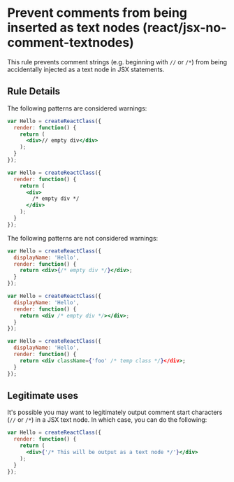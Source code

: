 # Prevent comments from being inserted as text nodes (react/jsx-no-comment-textnodes)

This rule prevents comment strings (e.g. beginning with `//` or `/*`) from being accidentally
injected as a text node in JSX statements.

## Rule Details

The following patterns are considered warnings:

```jsx
var Hello = createReactClass({
  render: function() {
    return (
      <div>// empty div</div>
    );
  }
});

var Hello = createReactClass({
  render: function() {
    return (
      <div>
        /* empty div */
      </div>
    );
  }
});
```

The following patterns are not considered warnings:

```jsx
var Hello = createReactClass({
  displayName: 'Hello',
  render: function() {
    return <div>{/* empty div */}</div>;
  }
});

var Hello = createReactClass({
  displayName: 'Hello',
  render: function() {
    return <div /* empty div */></div>;
  }
});

var Hello = createReactClass({
  displayName: 'Hello',
  render: function() {
    return <div className={'foo' /* temp class */}</div>;
  }
});
```

## Legitimate uses

It's possible you may want to legitimately output comment start characters (`//` or `/*`)
in a JSX text node. In which case, you can do the following:

```jsx
var Hello = createReactClass({
  render: function() {
    return (
      <div>{'/* This will be output as a text node */'}</div>
    );
  }
});
```
